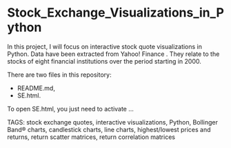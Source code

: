 # Stock_Exchange_Visualizations_in_Python

In this project, I will focus on interactive stock quote visualizations in Python. Data have been extracted from Yahoo! Finance . They relate to the stocks of eight financial institutions over the period starting in 2000. 

There are two files in this repository:
* README.md,
* SE.html.

To open SE.html, you just need to activate ...

TAGS: stock exchange quotes, interactive visualizations, Python, Bollinger Band® charts, candlestick charts, line charts, highest/lowest prices and returns, return scatter matrices, return correlation matrices
